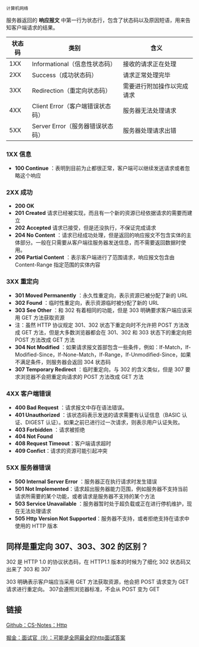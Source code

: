 `计算机网络`

服务器返回的 **响应报文** 中第一行为状态行，包含了状态码以及原因短语，用来告知客户端请求的结果。

| 状态码 | 类别                             | 含义                       |
| ------ | -------------------------------- | -------------------------- |
| 1XX    | Informational（信息性状态码）    | 接收的请求正在处理         |
| 2XX    | Success（成功状态码）            | 请求正常处理完毕           |
| 3XX    | Redirection（重定向状态码）      | 需要进行附加操作以完成请求 |
| 4XX    | Client Error（客户端错误状态码） | 服务器无法处理请求         |
| 5XX    | Server Error（服务器错误状态码） | 服务器处理请求出错         |

### 1XX 信息

- **100 Continue** ：表明到目前为止都很正常，客户端可以继续发送请求或者忽略这个响应

### 2XX 成功

- **200 OK**
- **201** **Created** 请求已经被实现，而且有一个新的资源已经依据请求的需要而建立
- **202** **Accepted** 请求已接受，但是还没执行，不保证完成请求
- **204 No Content** ：请求已经成功处理，但是返回的响应报文不包含实体的主体部分。一般在只需要从客户端往服务器发送信息，而不需要返回数据时使用。
- **206 Partial Content** ：表示客户端进行了范围请求，响应报文包含由 Content-Range 指定范围的实体内容

### 3XX 重定向

- **301 Moved Permanently** ：永久性重定向，表示资源已被分配了新的 URL
- **302 Found** ：临时性重定向，表示资源临时被分配了新的 URL
- **303 See Other** ：和 302 有着相同的功能，但是 303 明确要求客户端应该采用 GET 方法获取资源
- 注：虽然 HTTP 协议规定 301、302 状态下重定向时不允许把 POST 方法改成 GET 方法，但是大多数浏览器都会在 301、302 和 303 状态下的重定向把 POST 方法改成 GET 方法
- **304 Not Modified** ：如果请求报文首部包含一些条件，例如：If-Match，If-Modified-Since，If-None-Match，If-Range，If-Unmodified-Since，如果不满足条件，则服务器会返回 304 状态码
- **307 Temporary Redirect** ：临时重定向，与 302 的含义类似，但是 307 要求浏览器不会把重定向请求的 POST 方法改成 GET 方法

### 4XX 客户端错误

- **400 Bad Request** ：请求报文中存在语法错误。
- **401 Unauthorized** ：该状态码表示发送的请求需要有认证信息（BASIC 认证、DIGEST 认证）。如果之前已进行过一次请求，则表示用户认证失败。
- **403 Forbidden** ：请求被拒绝
- **404 Not Found**
- **408 Request Timeout**：客户端请求超时
- **409 Confict**：请求的资源可能引起冲突

### 5XX 服务器错误

- **500 Internal Server Error** ：服务器正在执行请求时发生错误
- **501 Not Implemented**：请求超出服务器能力范围，例如服务器不支持当前请求所需要的某个功能，或者请求是服务器不支持的某个方法
- **503 Service Unavailable** ：服务器暂时处于超负载或正在进行停机维护，现在无法处理请求
- **505 Http Version Not Supported**：服务器不支持，或者拒绝支持在请求中使用的 HTTP 版本

## 同样是重定向 307、303、302 的区别？

302 是 HTTP 1.0 的协议状态码，在 HTTP1.1 版本的时候为了细化 302 状态码又出来了 303 和 307

303 明确表示客户端应当采用 GET 方法获取资源，他会把 POST 请求变为 GET 请求进行重定向。 307会遵照浏览器标准，不会从 POST 变为 GET

## 链接

[Github：CS-Notes：Http](http://www.cyc2018.xyz/%E8%AE%A1%E7%AE%97%E6%9C%BA%E5%9F%BA%E7%A1%80/HTTP/HTTP.html#%E4%B8%89%E3%80%81http-%E7%8A%B6%E6%80%81%E7%A0%81)

[掘金：面试官（9）：可能是全网最全的http面试答案](https://juejin.cn/post/6844903865410650126)
